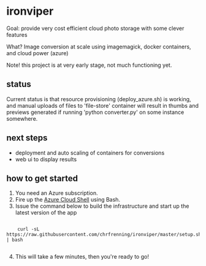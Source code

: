 # ironviper

Goal: provide very cost efficient cloud photo storage with some clever features

What? Image conversion at scale using imagemagick, docker containers, and cloud power (azure)

Note! this project is at very early stage, not much functioning yet.


## status

Current status is that resource provisioning (deploy_azure.sh) is working, and manual uploads of files to 'file-store' container will result in thumbs and previews generated if running 'python converter.py' on some instance somewhere.

## next steps

* deployment and auto scaling of containers for conversions
* web ui to display results

## how to get started

1. You need an Azure subscription.
2. Fire up the [Azure Cloud Shell](https://shell.azure.com/) using Bash.
3. Issue the command below to build the infrastructure and start up the latest version of the app

```
    
    curl -sL https://raw.githubusercontent.com/chrfrenning/ironviper/master/setup.sh | bash 
    
```

4. This will take a few minutes, then you're ready to go!
